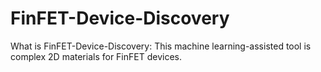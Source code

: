 # FinFET-Device-Discovery
What is FinFET-Device-Discovery:
This machine learning-assisted tool is complex 2D materials for FinFET devices.
